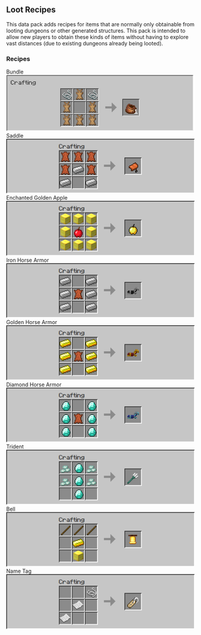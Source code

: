 ## Loot Recipes
This data pack adds recipes for items that are normally only obtainable from looting dungeons or other generated structures. This pack is intended to allow new players to obtain these kinds of items without having to explore vast distances (due to existing dungeons already being looted).

### Recipes
Bundle  
![Bundle](/images/crafting/bundle.png)  
Saddle  
![Saddle](/images/crafting/saddle.png)  
Enchanted Golden Apple  
![Enchanted Golden Apple](/images/crafting/enchanted_golden_apple.png)  
Iron Horse Armor  
![Iron Horse Armor](/images/crafting/iron_horse_armor.png)  
Golden Horse Armor  
![Golden Horse Armor](/images/crafting/golden_horse_armor.png)  
Diamond Horse Armor  
![Diamond Horse Armor](/images/crafting/diamond_horse_armor.png)  
Trident  
![Trident](/images/crafting/trident.png)  
Bell  
![Bell](/images/crafting/bell.png)  
Name Tag  
![Name Tag](/images/crafting/name_tag.png)
